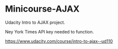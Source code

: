 # Minicourse-AJAX

Udacity Intro to AJAX project.

Ney York Times API key needed to function.

https://www.udacity.com/course/intro-to-ajax--ud110
